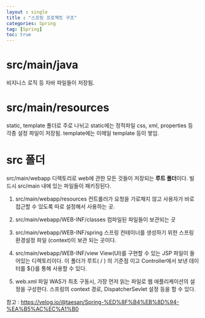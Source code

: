 ```yaml
---
layout : single
title : "스프링 프로젝트 구조"
categories: Spring
tag: [Spring]
toc: true
---
```

#  src/main/java 
비지니스 로직 등 자바 파일들이 저장됨.

# src/main/resources
static, template 폴더로 주로 나뉘고
static에는 정적파일 css, xml, properties 등 각종 설정 파일이 저장됨.
template에는 이메일 template 등이 쌓임.

# src 폴더 
src/main/webapp 디렉토리로 web에 관한 모든 것들이 저장되는 <b>루트 폴더</b>이다.
빌드시 src/main 내에 있는 파일들이 패키징된다.

1. src/main/webapp/resources 
    컨트롤러가 요청을 가로채지 않고 사용자가 바로 접근할 수 있도록 따로 설정해서 사용하는 곳.

2. src/main/webapp/WEB-INF/classes 
    컴파일된 파일들이 보관되는 곳 

3. src/main/webapp/WEB-INF/spring
    스프링 컨테이너를 생성하기 위한 스프링 환경설정 파일 (context)이 보관 되는 곳이다.

4. src/main/webapp/WEB-INF/view
View(UI)를 구현할 수 있는 JSP 파일이 들어있는 디렉토리이다. 이 폴더가 루트( / ) 의 기준점 이고 Controller에서 보낸 데이터를 ${}를 통해 사용할 수 있다.


5. web.xml 파일
WAS가 최초 구동시, 가장 먼저 읽는 파일로 웹 애플리케이션의 설정을 구성한다. 스프링의 context 경로, DispatcherSevlet 설정 등을 할 수 있다.



참고 : https://velog.io/@taesan/Spring-%ED%8F%B4%EB%8D%94-%EA%B5%AC%EC%A1%B0



